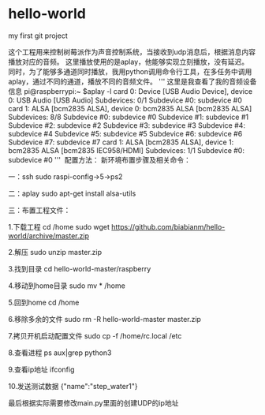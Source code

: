 # hello-world
my first git project

这个工程用来控制树莓派作为声音控制系统，当接收到udp消息后，根据消息内容播放对应的音频。
这里播放使用的是aplay，他能够实现立刻播放，没有延迟。
同时，为了能够多通道同时播放，我用python调用命令行工具，在多任务中调用aplay，通过不同的通道，播放不同的音频文件。
'''
这里是我查看了我的音频设备信息
pi@raspberrypi:~ $aplay -l
card 0: Device [USB Audio Device], device 0: USB Audio [USB Audio]
  Subdevices: 0/1
  Subdevice #0: subdevice #0
card 1: ALSA [bcm2835 ALSA], device 0: bcm2835 ALSA [bcm2835 ALSA]
  Subdevices: 8/8
  Subdevice #0: subdevice #0
  Subdevice #1: subdevice #1
  Subdevice #2: subdevice #2
  Subdevice #3: subdevice #3
  Subdevice #4: subdevice #4
  Subdevice #5: subdevice #5
  Subdevice #6: subdevice #6
  Subdevice #7: subdevice #7
card 1: ALSA [bcm2835 ALSA], device 1: bcm2835 ALSA [bcm2835 IEC958/HDMI]
  Subdevices: 1/1
  Subdevice #0: subdevice #0
 ''' 
  配置方法：
  新环境布置步骤及相关命令：
  
一：ssh
sudo raspi-config->5->ps2

二：aplay
sudo apt-get install alsa-utils

三：布置工程文件：

1.下载工程
cd /home
sudo wget https://github.com/biabianm/hello-world/archive/master.zip 

2.解压
sudo unzip master.zip

3.找到目录
cd hello-world-master/raspberry

4.移动到home目录
sudo mv * /home

5.回到home
cd /home

6.移除多余的文件
sudo rm -R hello-world-master master.zip

7.拷贝开机启动配置文件
sudo cp -f /home/rc.local /etc

8.查看进程
ps aux|grep python3

9.查看ip地址
ifconfig

10.发送测试数据
{"name":"step_water1"}

最后根据实际需要修改main.py里面的创建UDP的ip地址

